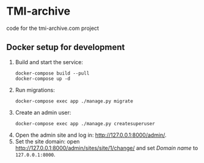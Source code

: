 # TMI-archive

code for the tmi-archive.com project

## Docker setup for development

1. Build and start the service:
    ```shell
    docker-compose build --pull
    docker-compose up -d
    ```
1. Run migrations:
    ```shell
    docker-compose exec app ./manage.py migrate
    ```
1. Create an admin user:
    ```shell
    docker-compose exec app ./manage.py createsuperuser
    ```
1. Open the admin site and log in: http://127.0.0.1:8000/admin/.
1. Set the site domain: open http://127.0.0.1:8000/admin/sites/site/1/change/ and set _Domain name_ to `127.0.0.1:8000`.

